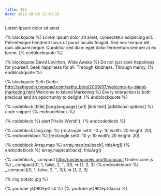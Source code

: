 ```yaml
---
title: 123
date: 2022-10-08 12:46:15
---
```


Lorem ipsum dolor sit amet

{% blockquote %}
Lorem ipsum dolor sit amet, consectetur adipiscing elit. Pellentesque hendrerit lacus ut purus iaculis feugiat. Sed nec tempor elit, quis aliquam neque. Curabitur sed diam eget dolor fermentum semper at eu lorem.
{% endblockquote %}

{% blockquote David Levithan, Wide Awake %}
Do not just seek happiness for yourself. Seek happiness for all. Through kindness. Through mercy.
{% endblockquote %}

{% blockquote Seth Godin http://sethgodin.typepad.com/seths_blog/2009/07/welcome-to-island-marketing.html Welcome to Island Marketing %}
Every interaction is both precious and an opportunity to delight.
{% endblockquote %}

{% codeblock [title] [lang:language] [url] [link text] [additional options] %}
code snippet
{% endcodeblock %}

{% codeblock %}
alert('Hello World!');
{% endcodeblock %}

{% codeblock lang:objc %}
[rectangle setX: 10 y: 10 width: 20 height: 20];
{% endcodeblock %}
[rectangle setX: 10 y: 10 width: 20 height: 20];

{% codeblock Array.map %}
array.map(callback[, thisArg])
{% endcodeblock %}
array.map(callback[, thisArg])

{% codeblock _.compact http://underscorejs.org/#compact Underscore.js %}
_.compact([0, 1, false, 2, '', 3]);
=> [1, 2, 3]
{% endcodeblock %}
_.compact([0, 1, false, 2, '', 3]);
=> [1, 2, 3] 

{% img potato.jpg %}

{% youtube yQ9IOEpGlr4 %}
{% youtube yQ9IOEpGlaaaa %}
